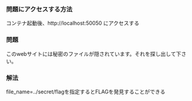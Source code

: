 ### 問題にアクセスする方法
コンテナ起動後、http://localhost:50050 にアクセスする

### 問題
このwebサイトには秘密のファイルが隠されています。それを探し出して下さい。

### 解法
file_name=../secret/flagを指定するとFLAGを発見することができる